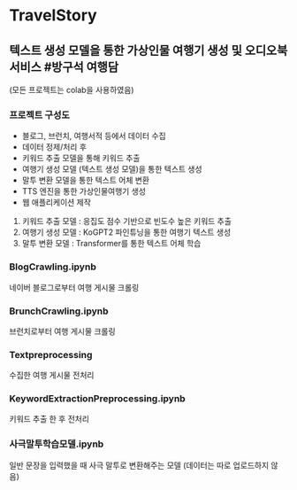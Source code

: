 # TravelStory
## 텍스트 생성 모델을 통한 가상인물 여행기 생성 및 오디오북 서비스   #방구석 여행담
(모든 프로젝트는 colab을 사용하였음)
### 프로젝트 구성도
- 블로그, 브런치, 여행서적 등에서 데이터 수집
- 데이터 정제/처리 후 
- 키워드 추출 모델을 통해 키워드 추출
- 여행기 생성 모델 (텍스트 생성 모델)을 통한 텍스트 생성
- 말투 변환 모델을 통한 텍스트 어체 변환
- TTS 엔진을 통한 가상인물여행기 생성
- 웹 애플리케이션 제작

1. 키워드 추출 모델 : 응집도 점수 기반으로 빈도수 높은 키워드 추출
2. 여행기 생성 모델 : KoGPT2 파인튜닝을 통한 여행기 텍스트 생성
3. 말투 변환 모델 : Transformer를 통한 텍스트 어체 학습

### BlogCrawling.ipynb
네이버 블로그로부터 여행 게시물 크롤링

### BrunchCrawling.ipynb
브런치로부터 여행 게시물 크롤링

### Textpreprocessing
수집한 여행 게시물 전처리

### KeywordExtractionPreprocessing.ipynb
키워드 추출 한 후 전처리

### 사극말투학습모델.ipynb
일반 문장을 입력했을 때 사극 말투로 변환해주는 모델 (데이터는 따로 업로드하지 않음)
